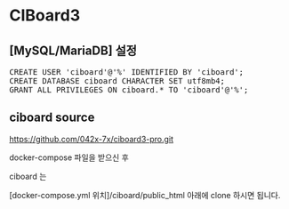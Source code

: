 # CIBoard3

## [MySQL/MariaDB] 설정

<pre>
CREATE USER 'ciboard'@'%' IDENTIFIED BY 'ciboard';
CREATE DATABASE ciboard CHARACTER SET utf8mb4;
GRANT ALL PRIVILEGES ON ciboard.* TO 'ciboard'@'%';
</pre>



## ciboard source

https://github.com/042x-7x/ciboard3-pro.git 

docker-compose 파일을 받으신 후

ciboard 는 

[docker-compose.yml 위치]/ciboard/public_html 아래에 clone 하시면 됩니다.

